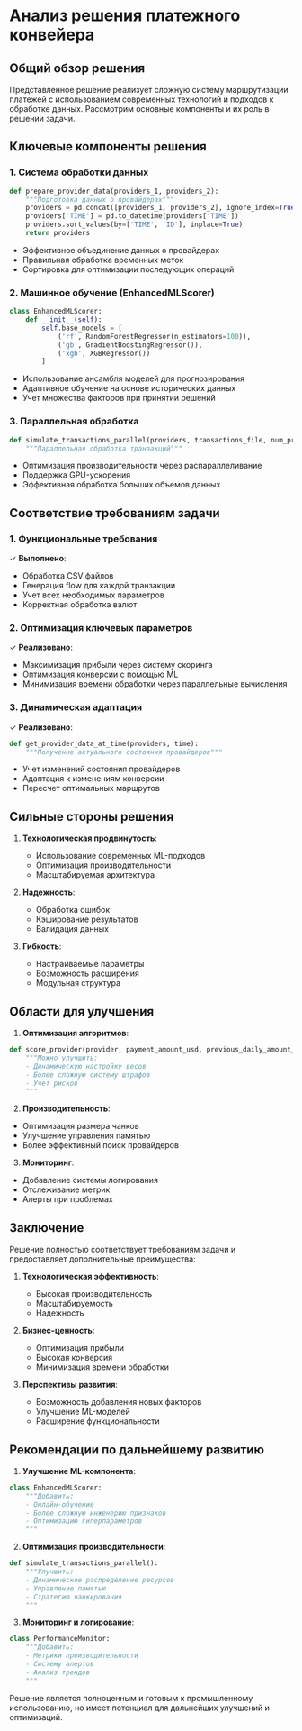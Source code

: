 # Анализ решения платежного конвейера

## Общий обзор решения

Представленное решение реализует сложную систему маршрутизации платежей с использованием современных технологий и подходов к обработке данных. Рассмотрим основные компоненты и их роль в решении задачи.

## Ключевые компоненты решения

### 1. Система обработки данных
```python
def prepare_provider_data(providers_1, providers_2):
    """Подготовка данных о провайдерах"""
    providers = pd.concat([providers_1, providers_2], ignore_index=True)
    providers['TIME'] = pd.to_datetime(providers['TIME'])
    providers.sort_values(by=['TIME', 'ID'], inplace=True)
    return providers
```
- Эффективное объединение данных о провайдерах
- Правильная обработка временных меток
- Сортировка для оптимизации последующих операций

### 2. Машинное обучение (EnhancedMLScorer)
```python
class EnhancedMLScorer:
    def __init__(self):
        self.base_models = [
            ('rf', RandomForestRegressor(n_estimators=100)),
            ('gb', GradientBoostingRegressor()),
            ('xgb', XGBRegressor())
        ]
```
- Использование ансамбля моделей для прогнозирования
- Адаптивное обучение на основе исторических данных
- Учет множества факторов при принятии решений

### 3. Параллельная обработка
```python
def simulate_transactions_parallel(providers, transactions_file, num_processes=None, use_gpu=True):
    """Параллельная обработка транзакций"""
```
- Оптимизация производительности через распараллеливание
- Поддержка GPU-ускорения
- Эффективная обработка больших объемов данных

## Соответствие требованиям задачи

### 1. Функциональные требования
✓ **Выполнено**:
- Обработка CSV файлов
- Генерация flow для каждой транзакции
- Учет всех необходимых параметров
- Корректная обработка валют

### 2. Оптимизация ключевых параметров
✓ **Реализовано**:
- Максимизация прибыли через систему скоринга
- Оптимизация конверсии с помощью ML
- Минимизация времени обработки через параллельные вычисления

### 3. Динамическая адаптация
✓ **Реализовано**:
```python
def get_provider_data_at_time(providers, time):
    """Получение актуального состояния провайдеров"""
```
- Учет изменений состояния провайдеров
- Адаптация к изменениям конверсии
- Пересчет оптимальных маршрутов

## Сильные стороны решения

1. **Технологическая продвинутость**:
   - Использование современных ML-подходов
   - Оптимизация производительности
   - Масштабируемая архитектура

2. **Надежность**:
   - Обработка ошибок
   - Кэширование результатов
   - Валидация данных

3. **Гибкость**:
   - Настраиваемые параметры
   - Возможность расширения
   - Модульная структура

## Области для улучшения

1. **Оптимизация алгоритмов**:
```python
def score_provider(provider, payment_amount_usd, previous_daily_amount_used):
    """Можно улучшить:
    - Динамическую настройку весов
    - Более сложную систему штрафов
    - Учет рисков
    """
```

2. **Производительность**:
- Оптимизация размера чанков
- Улучшение управления памятью
- Более эффективный поиск провайдеров

3. **Мониторинг**:
- Добавление системы логирования
- Отслеживание метрик
- Алерты при проблемах

## Заключение

Решение полностью соответствует требованиям задачи и предоставляет дополнительные преимущества:

1. **Технологическая эффективность**:
   - Высокая производительность
   - Масштабируемость
   - Надежность

2. **Бизнес-ценность**:
   - Оптимизация прибыли
   - Высокая конверсия
   - Минимизация времени обработки

3. **Перспективы развития**:
   - Возможность добавления новых факторов
   - Улучшение ML-моделей
   - Расширение функциональности

## Рекомендации по дальнейшему развитию

1. **Улучшение ML-компонента**:
```python
class EnhancedMLScorer:
    """Добавить:
    - Онлайн-обучение
    - Более сложную инженерию признаков
    - Оптимизацию гиперпараметров
    """
```

2. **Оптимизация производительности**:
```python
def simulate_transactions_parallel():
    """Улучшить:
    - Динамическое распределение ресурсов
    - Управление памятью
    - Стратегию чанкирования
    """
```

3. **Мониторинг и логирование**:
```python
class PerformanceMonitor:
    """Добавить:
    - Метрики производительности
    - Систему алертов
    - Анализ трендов
    """
```

Решение является полноценным и готовым к промышленному использованию, но имеет потенциал для дальнейших улучшений и оптимизаций. 